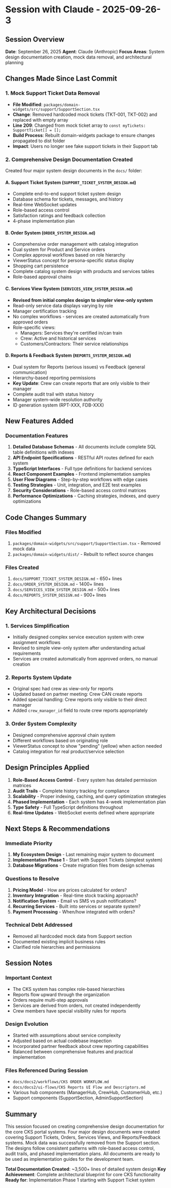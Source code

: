 # Session with Claude - 2025-09-26-3

## Session Overview
**Date**: September 26, 2025
**Agent**: Claude (Anthropic)
**Focus Areas**: System design documentation creation, mock data removal, and architectural planning

## Changes Made Since Last Commit

### 1. Mock Support Ticket Data Removal
- **File Modified**: `packages/domain-widgets/src/support/SupportSection.tsx`
- **Change**: Removed hardcoded mock tickets (TKT-001, TKT-002) and replaced with empty array
- **Line 209**: Changed from mock ticket array to `const myTickets: SupportTicket[] = [];`
- **Build Process**: Rebuilt domain-widgets package to ensure changes propagated to dist folder
- **Impact**: Users no longer see fake support tickets in their Support tab

### 2. Comprehensive Design Documentation Created

Created four major system design documents in the `docs/` folder:

#### A. Support Ticket System (`SUPPORT_TICKET_SYSTEM_DESIGN.md`)
- Complete end-to-end support ticket system design
- Database schema for tickets, messages, and history
- Real-time WebSocket updates
- Role-based access control
- Satisfaction ratings and feedback collection
- 4-phase implementation plan

#### B. Order System (`ORDER_SYSTEM_DESIGN.md`)
- Comprehensive order management with catalog integration
- Dual system for Product and Service orders
- Complex approval workflows based on role hierarchy
- ViewerStatus concept for persona-specific status display
- Shopping cart persistence
- Complete catalog system design with products and services tables
- Role-based approval chains

#### C. Services View System (`SERVICES_VIEW_SYSTEM_DESIGN.md`)
- **Revised from initial complex design to simpler view-only system**
- Read-only service data displays varying by role
- Manager certification tracking
- No complex workflows - services are created automatically from approved orders
- Role-specific views:
  - Managers: Services they're certified in/can train
  - Crew: Active and historical services
  - Customers/Contractors: Their service relationships

#### D. Reports & Feedback System (`REPORTS_SYSTEM_DESIGN.md`)
- Dual system for Reports (serious issues) vs Feedback (general communication)
- Hierarchy-based reporting permissions
- **Key Update**: Crew can create reports that are only visible to their manager
- Complete audit trail with status history
- Manager system-wide resolution authority
- ID generation system (RPT-XXX, FDB-XXX)

## New Features Added

### Documentation Features
1. **Detailed Database Schemas** - All documents include complete SQL table definitions with indexes
2. **API Endpoint Specifications** - RESTful API routes defined for each system
3. **TypeScript Interfaces** - Full type definitions for backend services
4. **React Component Examples** - Frontend implementation samples
5. **User Flow Diagrams** - Step-by-step workflows with edge cases
6. **Testing Strategies** - Unit, integration, and E2E test examples
7. **Security Considerations** - Role-based access control matrices
8. **Performance Optimizations** - Caching strategies, indexes, and query optimizations

## Code Changes Summary

### Files Modified
1. `packages/domain-widgets/src/support/SupportSection.tsx` - Removed mock data
2. `packages/domain-widgets/dist/` - Rebuilt to reflect source changes

### Files Created
1. `docs/SUPPORT_TICKET_SYSTEM_DESIGN.md` - 650+ lines
2. `docs/ORDER_SYSTEM_DESIGN.md` - 1400+ lines
3. `docs/SERVICES_VIEW_SYSTEM_DESIGN.md` - 500+ lines
4. `docs/REPORTS_SYSTEM_DESIGN.md` - 900+ lines

## Key Architectural Decisions

### 1. Services Simplification
- Initially designed complex service execution system with crew assignment workflows
- Revised to simple view-only system after understanding actual requirements
- Services are created automatically from approved orders, no manual creation

### 2. Reports System Update
- Original spec had crew as view-only for reports
- Updated based on partner meeting: Crew CAN create reports
- Added special handling: Crew reports only visible to their direct manager
- Added `crew_manager_id` field to route crew reports appropriately

### 3. Order System Complexity
- Designed comprehensive approval chain system
- Different workflows based on originating role
- ViewerStatus concept to show "pending" (yellow) when action needed
- Catalog integration for real product/service selection

## Design Principles Applied

1. **Role-Based Access Control** - Every system has detailed permission matrices
2. **Audit Trails** - Complete history tracking for compliance
3. **Scalability** - Proper indexing, caching, and query optimization strategies
4. **Phased Implementation** - Each system has 4-week implementation plan
5. **Type Safety** - Full TypeScript definitions throughout
6. **Real-time Updates** - WebSocket events defined where appropriate

## Next Steps & Recommendations

### Immediate Priority
1. **My Ecosystem Design** - Last remaining major system to document
2. **Implementation Phase 1** - Start with Support Tickets (simplest system)
3. **Database Migrations** - Create migration files from design schemas

### Questions to Resolve
1. **Pricing Model** - How are prices calculated for orders?
2. **Inventory Integration** - Real-time stock tracking approach?
3. **Notification System** - Email vs SMS vs push notifications?
4. **Recurring Services** - Built into services or separate system?
5. **Payment Processing** - When/how integrated with orders?

### Technical Debt Addressed
- Removed all hardcoded mock data from Support section
- Documented existing implicit business rules
- Clarified role hierarchies and permissions

## Session Notes

### Important Context
- The CKS system has complex role-based hierarchies
- Reports flow upward through the organization
- Orders require multi-step approvals
- Services are derived from orders, not created independently
- Crew members have special visibility rules for reports

### Design Evolution
- Started with assumptions about service complexity
- Adjusted based on actual codebase inspection
- Incorporated partner feedback about crew reporting capabilities
- Balanced between comprehensive features and practical implementation

### Files Referenced During Session
- `docs/docs2/workflows/CKS ORDER WORKFLOW.md`
- `docs/docs2/ui-flows/CKS Reports UI Flow and Descriptors.md`
- Various hub components (ManagerHub, CrewHub, CustomerHub, etc.)
- Support components (SupportSection, AdminSupportSection)

## Summary

This session focused on creating comprehensive design documentation for the core CKS portal systems. Four major design documents were created covering Support Tickets, Orders, Services Views, and Reports/Feedback systems. Mock data was successfully removed from the Support section. The designs follow consistent patterns with role-based access control, audit trails, and phased implementation plans. All documents are ready to be used as implementation guides for the development team.

**Total Documentation Created**: ~3,500+ lines of detailed system design
**Key Achievement**: Complete architectural blueprint for core CKS functionality
**Ready for**: Implementation Phase 1 starting with Support Ticket system